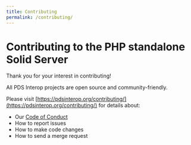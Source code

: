 ```yaml
---
title: Contributing
permalink: /contributing/
---
```


# Contributing to the PHP standalone Solid Server

Thank you for your interest in contributing!

All PDS Interop projects are open source and community-friendly.

Please visit [https://pdsinterop.org/contributing/](https://pdsinterop.org/contributing/) for details about:

- Our [Code of Conduct](https://pdsinterop.org/code-of-conduct/)
- How to report issues
- How to make code changes
- How to send a merge request
